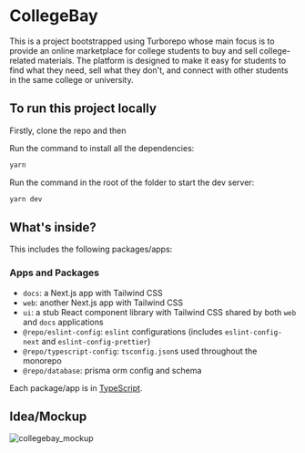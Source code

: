 # CollegeBay

This is a project bootstrapped using Turborepo whose main focus is to provide an online marketplace for college students to buy and sell college-related materials. The platform is designed to make it easy for students to find what they need, sell what they don't, and connect with other students in the same college or university.

## To run this project locally

Firstly, clone the repo and then

Run the command to install all the dependencies:

```sh
yarn
```

Run the command in the root of the folder to start the dev server:

```sh
yarn dev
```

## What's inside?

This includes the following packages/apps:

### Apps and Packages

- `docs`: a Next.js app with Tailwind CSS
- `web`: another Next.js app with Tailwind CSS
- `ui`: a stub React component library with Tailwind CSS shared by both `web` and `docs` applications
- `@repo/eslint-config`: `eslint` configurations (includes `eslint-config-next` and `eslint-config-prettier`)
- `@repo/typescript-config`: `tsconfig.json`s used throughout the monorepo
- `@repo/database`: prisma orm config and schema

Each package/app is in [TypeScript](https://www.typescriptlang.org/).

## Idea/Mockup
![collegebay_mockup](https://github.com/dipanshu18/collegebay/assets/88198352/1f2e4d34-5246-4a53-aa8a-b680818f2a81)

